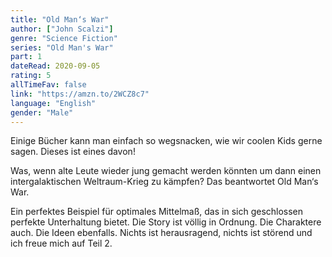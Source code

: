 ```yaml
---
title: "Old Man‘s War"
author: ["John Scalzi"]
genre: "Science Fiction"
series: "Old Man's War"
part: 1
dateRead: 2020-09-05
rating: 5
allTimeFav: false
link: "https://amzn.to/2WCZ8c7"
language: "English"
gender: "Male"
---
```


Einige Bücher kann man einfach so wegsnacken, wie wir coolen Kids gerne sagen. Dieses ist eines davon!

Was, wenn alte Leute wieder jung gemacht werden könnten um dann einen intergalaktischen Weltraum-Krieg zu kämpfen? Das beantwortet Old Man‘s War.

Ein perfektes Beispiel für optimales Mittelmaß, das in sich geschlossen perfekte Unterhaltung bietet. Die Story ist völlig in Ordnung. Die Charaktere auch. Die Ideen ebenfalls. Nichts ist herausragend, nichts ist störend und ich freue mich auf Teil 2.
